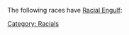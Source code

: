 The following races have [Racial Engulf](Racial_Engulf "wikilink"):

[Category: Racials](Category:_Racials "wikilink")
